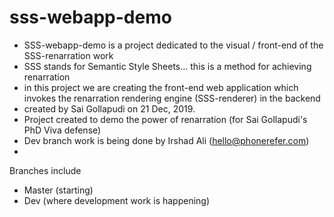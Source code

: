 # sss-webapp-demo

+ SSS-webapp-demo is a project dedicated to the visual / front-end of the SSS-renarration work
+ SSS stands for Semantic Style Sheets... this is a method for achieving renarration
+ in this project we are creating the front-end web application which invokes the renarration rendering engine (SSS-renderer) in the backend
+ created by Sai Gollapudi on 21 Dec, 2019. 
+ Project created to demo the power of renarration (for Sai Gollapudi's PhD Viva defense)
+ Dev branch work is being done by Irshad Ali (hello@phonerefer.com)
+ 
Branches include
+ Master (starting)
+ Dev (where development work is happening)
